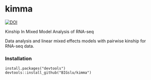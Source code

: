# kimma

[![DOI](https://zenodo.org/badge/387951897.svg)](https://zenodo.org/badge/latestdoi/387951897)

Kinship In Mixed Model Analysis of RNA-seq

Data analysis and linear mixed effects models with pairwise kinship for RNA-seq data.

### Installation

```
install.packages("devtools")
devtools::install_github("BIGslu/kimma")
```
